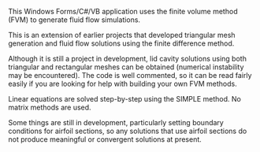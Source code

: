 This Windows Forms/C#/VB application uses the finite volume method (FVM) to generate fluid flow simulations. 

This is an extension of earlier projects that developed triangular mesh generation and fluid flow solutions using the finite difference method.

Although it is still a project in development, lid cavity solutions using both triangular and rectangular meshes can be obtained (numerical instability may 
be encountered). The code is well commented, so it can be read fairly easily if you are looking for help with building your own FVM methods.

Linear equations are solved step-by-step using the SIMPLE method. No matrix methods are used.

Some things are still in development, particularly setting boundary conditions for airfoil sections, so any solutions that use airfoil sections 
do not produce meaningful or convergent solutions at present.
